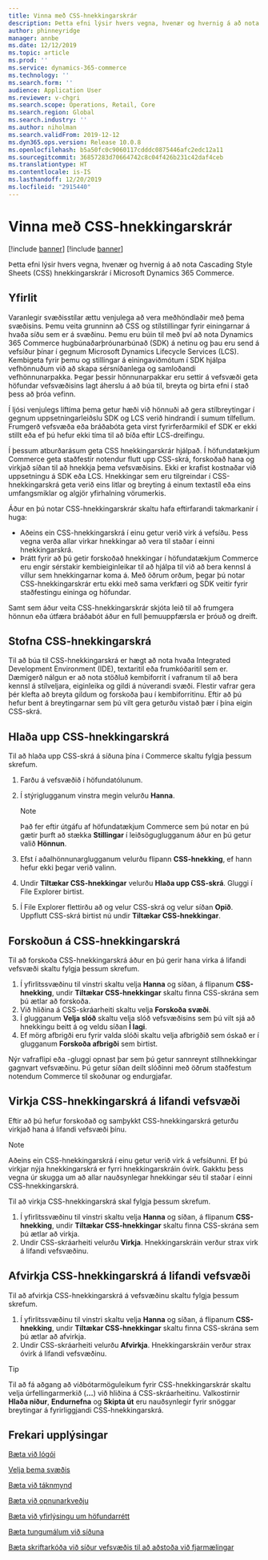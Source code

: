 ```yaml
---
title: Vinna með CSS-hnekkingarskrár
description: Þetta efni lýsir hvers vegna, hvenær og hvernig á að nota Cascading Style Sheets (CSS) hnekkingarskrár í Microsoft Dynamics 365 Commerce.
author: phinneyridge
manager: annbe
ms.date: 12/12/2019
ms.topic: article
ms.prod: ''
ms.service: dynamics-365-commerce
ms.technology: ''
ms.search.form: ''
audience: Application User
ms.reviewer: v-chgri
ms.search.scope: Operations, Retail, Core
ms.search.region: Global
ms.search.industry: ''
ms.author: niholman
ms.search.validFrom: 2019-12-12
ms.dyn365.ops.version: Release 10.0.8
ms.openlocfilehash: b5a50fc0c9060117cdddc0875446afc2edc12a11
ms.sourcegitcommit: 36857283d70664742c8c04f426b231c42daf4ceb
ms.translationtype: HT
ms.contentlocale: is-IS
ms.lasthandoff: 12/20/2019
ms.locfileid: "2915440"
---
```

# <a name="work-with-css-override-files"></a>Vinna með CSS-hnekkingarskrár

[!include [banner](includes/preview-banner.md)]
[!include [banner](includes/banner.md)]

Þetta efni lýsir hvers vegna, hvenær og hvernig á að nota Cascading Style Sheets (CSS) hnekkingarskrár í Microsoft Dynamics 365 Commerce.

## <a name="overview"></a>Yfirlit

Varanlegir svæðisstílar ættu venjulega að vera meðhöndlaðir með þema svæðisins. Þemu veita grunninn að CSS og stílstillingar fyrir einingarnar á hvaða síðu sem er á svæðinu. Þemu eru búin til með því að nota Dynamics 365 Commerce hugbúnaðarþróunarbúnað (SDK) á netinu og þau eru send á vefsíður þínar í gegnum Microsoft Dynamics Lifecycle Services (LCS). Kembigeta fyrir þemu og stillingar á einingaviðmótum í SDK hjálpa vefhönnuðum við að skapa sérsníðanlega og samloðandi vefhönnunarpakka. Þegar þessir hönnunarpakkar eru settir á vefsvæði geta höfundar vefsvæðisins lagt áherslu á að búa til, breyta og birta efni í stað þess að þróa vefinn.

Í ljósi venjulegs líftíma þema getur hæði við hönnuði að gera stílbreytingar í gegnum uppsetningarleiðslu SDK og LCS verið hindrandi í sumum tilfellum. Frumgerð vefsvæða eða bráðabóta geta virst fyrirferðarmikil ef SDK er ekki stillt eða ef þú hefur ekki tíma til að bíða eftir LCS-dreifingu.

Í þessum atburðarásum geta CSS hnekkingarskrár hjálpað. Í höfundatækjum Commerce geta staðfestir notendur flutt upp CSS-skrá, forskoðað hana og virkjað síðan til að hnekkja þema vefsvæðisins. Ekki er krafist kostnaðar við uppsetningu á SDK eða LCS. Hnekkingar sem eru tilgreindar í CSS-hnekkingarskrá geta verið eins litlar og breyting á einum textastíl eða eins umfangsmiklar og algjör yfirhalning vörumerkis.

Áður en þú notar CSS-hnekkingarskrár skaltu hafa eftirfarandi takmarkanir í huga:

- Aðeins ein CSS-hnekkingarskrá í einu getur verið virk á vefsíðu. Þess vegna verða allar virkar hnekkingar að vera til staðar í einni hnekkingarskrá.
- Þrátt fyrir að þú getir forskoðað hnekkingar í höfundatækjum Commerce eru engir sérstakir kembieiginleikar til að hjálpa til við að bera kennsl á villur sem hnekkingarnar koma á. Með öðrum orðum, þegar þú notar CSS-hnekkingarskrár ertu ekki með sama verkfæri og SDK veitir fyrir staðfestingu eininga og höfundar.

Samt sem áður veita CSS-hnekkingarskrár skjóta leið til að frumgera hönnun eða útfæra bráðabót áður en full þemuuppfærsla er þróuð og dreift.

## <a name="create-a-css-override-file"></a>Stofna CSS-hnekkingarskrá

Til að búa til CSS-hnekkingarskrá er hægt að nota hvaða Integrated Development Environment (IDE), textaritil eða frumkóðaritil sem er. Dæmigerð nálgun er að nota stöðluð kembiforrit í vafranum til að bera kennsl á stílveljara, eiginleika og gildi á núverandi svæði. Flestir vafrar gera þér klefta að breyta gildum og forskoða þau í kembiforritinu. Eftir að þú hefur bent á breytingarnar sem þú vilt gera geturðu vistað þær í þína eigin CSS-skrá.

## <a name="upload-a-css-override-file"></a>Hlaða upp CSS-hnekkingarskrá

Til að hlaða upp CSS-skrá á síðuna þína í Commerce skaltu fylgja þessum skrefum.

1. Farðu á vefsvæðið í höfundatólunum.
1. Í stýriglugganum vinstra megin velurðu **Hanna**.

    > [!NOTE]
    > Það fer eftir útgáfu af höfundatækjum Commerce sem þú notar en þú gætir þurft að stækka **Stillingar** í leiðsöguglugganum áður en þú getur valið **Hönnun**.

1. Efst í aðalhönnunarglugganum velurðu flipann **CSS-hnekking**, ef hann hefur ekki þegar verið valinn.
1. Undir **Tiltækar CSS-hnekkingar** velurðu **Hlaða upp CSS-skrá**. Gluggi í File Explorer birtist.
1. Í File Explorer flettirðu að og velur CSS-skrá og velur síðan **Opið**. Uppflutt CSS-skrá birtist nú undir **Tiltækar CSS-hnekkingar**.

## <a name="preview-a-css-override-file"></a>Forskoðun á CSS-hnekkingarskrá

Til að forskoða CSS-hnekkingarskrá áður en þú gerir hana virka á lifandi vefsvæði skaltu fylgja þessum skrefum.

1. Í yfirlitssvæðinu til vinstri skaltu velja **Hanna** og síðan, á flipanum **CSS-hnekking**, undir **Tiltækar CSS-hnekkingar** skaltu finna CSS-skrána sem þú ætlar að forskoða.
1. Við hliðina á CSS-skráarheiti skaltu velja **Forskoða svæði**.
1. Í glugganum **Velja slóð** skaltu velja slóð vefsvæðisins sem þú vilt sjá að hnekkingu beitt á og veldu síðan **Í lagi**.
1. Ef mörg afbrigði eru fyrir valda slóði skaltu velja afbrigðið sem óskað er í glugganum **Forskoða afbrigði** sem birtist.

Nýr vafraflipi eða -gluggi opnast þar sem þú getur sannreynt stílhnekkingar gagnvart vefsvæðinu. Þú getur síðan deilt slóðinni með öðrum staðfestum notendum Commerce til skoðunar og endurgjafar.

## <a name="activate-a-css-override-file-on-your-live-site"></a>Virkja CSS-hnekkingarskrá á lifandi vefsvæði

Eftir að þú hefur forskoðað og samþykkt CSS-hnekkingarskrá geturðu virkjað hana á lifandi vefsvæði þínu.

> [!NOTE]
> Aðeins ein CSS-hnekkingarskrá í einu getur verið virk á vefsíðunni. Ef þú virkjar nýja hnekkingarskrá er fyrri hnekkingarskráin óvirk. Gakktu þess vegna úr skugga um að allar nauðsynlegar hnekkingar séu til staðar í einni CSS-hnekkingarskrá.

Til að virkja CSS-hnekkingarskrá skal fylgja þessum skrefum.

1. Í yfirlitssvæðinu til vinstri skaltu velja **Hanna** og síðan, á flipanum **CSS-hnekking**, undir **Tiltækar CSS-hnekkingar** skaltu finna CSS-skrána sem þú ætlar að virkja.
1. Undir CSS-skráarheiti velurðu **Virkja**. Hnekkingarskráin verður strax virk á lifandi vefsvæðinu.

## <a name="deactivate-a-css-override-file-on-your-live-site"></a>Afvirkja CSS-hnekkingarskrá á lifandi vefsvæði

Til að afvirkja CSS-hnekkingarskrá á vefsvæðinu skaltu fylgja þessum skrefum.

1. Í yfirlitssvæðinu til vinstri skaltu velja **Hanna** og síðan, á flipanum **CSS-hnekking**, undir **Tiltækar CSS-hnekkingar** skaltu finna CSS-skrána sem þú ætlar að afvirkja.
1. Undir CSS-skráarheiti velurðu **Afvirkja**. Hnekkingarskráin verður strax óvirk á lifandi vefsvæðinu.

> [!TIP]
> Til að fá aðgang að viðbótarmöguleikum fyrir CSS-hnekkingarskrár skaltu velja úrfellingarmerkið (**...**) við hliðina á CSS-skráarheitinu. Valkostirnir **Hlaða niður**, **Endurnefna** og **Skipta út** eru nauðsynlegir fyrir snöggar breytingar á fyrirliggjandi CSS-hnekkingarskrá.

## <a name="additional-resources"></a>Frekari upplýsingar

[Bæta við lógói](add-logo.md)

[Velja þema svæðis](select-site-theme.md)

[Bæta við táknmynd](add-favicon.md)

[Bæta við opnunarkveðju](add-welcome-message.md)

[Bæta við yfirlýsingu um höfundarrétt](add-copyright-notice.md)

[Bæta tungumálum við síðuna](add-languages-to-site.md)

[Bæta skriftarkóða við síður vefsvæðis til að aðstoða við fjarmælingar](add-telemetry.md)

